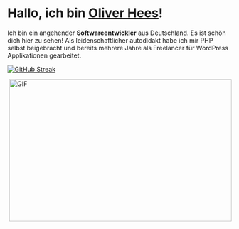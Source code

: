 # Hallo, ich bin [Oliver Hees](https://oliverhees.com/)!

Ich bin ein angehender **Softwareentwickler** aus Deutschland. Es ist schön dich hier zu sehen!
Als leidenschaftlicher autodidakt habe ich mir PHP selbst beigebracht und bereits mehrere Jahre als
Freelancer für WordPress Applikationen gearbeitet.

[![GitHub Streak](https://streak-stats.demolab.com/?user=oliverhees)](https://git.io/streak-stats)

<img align="right" alt="GIF" src="https://github.com/oliverhees/oliverhees.github.io/blob/main/code.gif?raw=true" width="500" height="320" />
